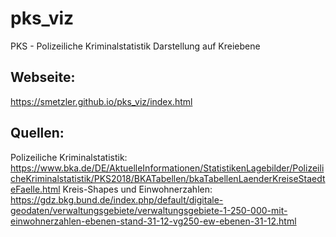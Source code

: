 # pks_viz 
PKS - Polizeiliche Kriminalstatistik
Darstellung auf Kreiebene 

## Webseite: 
https://smetzler.github.io/pks_viz/index.html 

## Quellen: 
Polizeiliche Kriminalstatistik: 
https://www.bka.de/DE/AktuelleInformationen/StatistikenLagebilder/PolizeilicheKriminalstatistik/PKS2018/BKATabellen/bkaTabellenLaenderKreiseStaedteFaelle.html 
Kreis-Shapes und Einwohnerzahlen:
https://gdz.bkg.bund.de/index.php/default/digitale-geodaten/verwaltungsgebiete/verwaltungsgebiete-1-250-000-mit-einwohnerzahlen-ebenen-stand-31-12-vg250-ew-ebenen-31-12.html 
